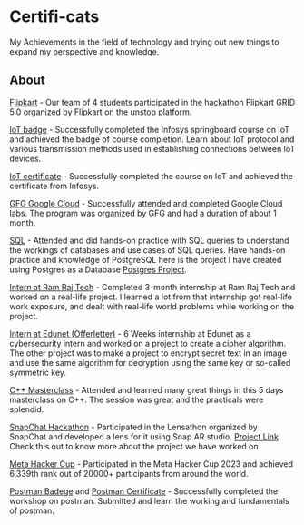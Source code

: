 # Certifi-cats

My Achievements in the field of technology and trying out new things to expand my perspective and knowledge. 
## About

[Flipkart](/Achievements/Flipkart.pdf) - Our team of 4 students participated in the hackathon Flipkart GRID 5.0 organized by Flipkart on the unstop platform. 

[IoT badge](/Achievements/Skillsoft_badge.png) - Successfully completed the Infosys springboard course on IoT and achieved the badge of course completion. Learn about IoT protocol and various transmission methods used in establishing connections between IoT devices.

[IoT certificate](/Achievements/infosys-course.pdf) - Successfully completed the course on IoT and achieved the certificate from Infosys.

[GFG Google Cloud](/Achievements/google-cloud.pdf) - Successfully attended and completed Google Cloud labs. The program was organized by GFG and had a duration of about 1 month.

[SQL](/Achievements/SQL.pdf) - Attended and did hands-on practice with SQL queries to understand the workings of databases and use cases of SQL queries. Have hands-on practice and knowledge of PostgreSQL here is the project I have created using Postgres as a Database [Postgres Project](https://github.com/masterujjval/Register-Login-Update.website).

[Intern at Ram Raj Tech](/Achievements/ramrajtech.pdf) - Completed 3-month internship at Ram Raj Tech and worked on a real-life project. I learned a lot from that internship got real-life work exposure, and dealt with real-life world problems while working on the project.

[Intern at Edunet (Offerletter)](/Achievements/offer-letter-cybersecurity-EDUNET.pdf) - 6 Weeks internship at Edunet as a cybersecurity intern and worked on a project to create a cipher algorithm. The other project was to make a project to encrypt secret text in an image and use the same algorithm for decryption using the same key or so-called symmetric key.

[C++ Masterclass](/Achievements/Cpp-letsupgrade.pdf) - Attended and learned many great things in this 5 days masterclass on C++. The session was great and the practicals were splendid.

[SnapChat Hackathon](/Achievements/Hack2skill-Certificate.png) - Participated in the Lensathon organized by SnapChat and developed a lens for it using Snap AR studio. [Project Link](https://github.com/masterujjval/snap_lens) Check this out to know more about the project we have worked on.


[Meta Hacker Cup](/Achievements/Meta-hacker-cup-2023.pdf) -  Participated in the Meta Hacker Cup 2023 and achieved 6,339th rank out of 20000+ participants from around the world.

[Postman Badege](Postman-badge.png) and [Postman Certificate](LUEPAFSOCT123104.pdf) - Successfully completed the workshop on postman. Submitted and learn the working and fundamentals of postman.



